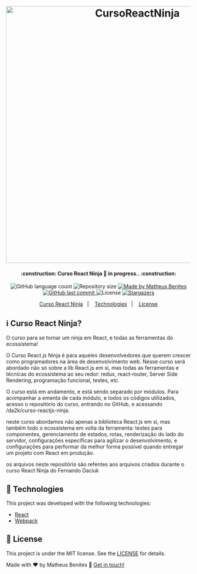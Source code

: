 <h1 align="center">
    <img alt="CursoReactNinja" title="CursoReactNinja" src="https://blog.da2k.com.br/uploads/2016/05/curso-reactjs-ninja.png" width="700px" />
</h1>

<h4 align="center"> 
	:construction: Curso React Ninja 🚀 in progress.. :construction:
</h4>
<p align="center">
  <img alt="GitHub language count" src="https://img.shields.io/github/languages/count/benits/Curso-ReactNinja?color=%2304D361">

  <img alt="Repository size" src="https://img.shields.io/github/repo-size/benits/Curso-ReactNinja">
	
  <a href="https://www.linkedin.com/in/benites-amorim/">
    <img alt="Made by Matheus Benites" src="https://img.shields.io/badge/made%20by-MatheusBenites-%2304D361">
  </a>

  <a href="https://github.com/benits/Curso-ReactNinja/commits/master">
    <img alt="GitHub last commit" src="https://img.shields.io/github/last-commit/benits/Curso-ReactNinja">
  </a>

  <img alt="License" src="https://img.shields.io/badge/license-MIT-brightgreen">
   <a href="https://github.com/benits/Curso-ReactNinja/stargazers">
    <img alt="Stargazers" src="https://img.shields.io/github/stars/benits/Curso-ReactNinja?style=social">
  </a>
</p>

<p align="center">
  <a href="#-reactninja">Curso React Ninja</a>&nbsp;&nbsp;&nbsp;|&nbsp;&nbsp;&nbsp;
  <a href="#rocket-Technologies">Technologies</a>&nbsp;&nbsp;&nbsp;|&nbsp;&nbsp;&nbsp;
  <a href="#memo-license">License</a>
</p>

## :information_source: Curso React Ninja?
O curso para se tornar um ninja em React, e todas as ferramentas do ecossistema!

O Curso React.js Ninja é para aqueles desenvolvedores que querem crescer como programadores na área de desenvolvimento web. Nesse curso será abordado não só sobre a lib React.js em si, mas todas as ferramentas e técnicas do ecossistema ao seu redor: redux, react-router, Server Side Rendering, programação funcional, testes, etc.

O curso está em andamento, e está sendo separado por módulos. Para acompanhar a ementa de cada módulo, e todos os códigos utilizados, acesso o repositório do curso, entrando no GitHub, e acessando /da2k/curso-reactjs-ninja.

neste curso abordamos não apenas a biblioteca React.js em si, mas também todo o ecossistema em volta da ferramenta: testes para componentes, gerenciamento de estados, rotas, renderização do lado do servidor, configurações específicas para agilizar o desenvolvimento, e configurações para performar da melhor forma possível quando entregar um projeto com React em produção.

os arquivos neste repositório são refentes aos arquivos criados durante o curso React Ninja do Fernando Daciuk


## :rocket: Technologies

This project was developed with the following technologies:

- [React][reactjs]
- [Webpack](https://webpack.js.org/)


## :memo: License

This project is under the MIT license. See the [LICENSE](https://github.com/benits/Curso-ReactNinja/blob/master/LICENSE) for details.


Made with ♥ by Matheus Benites :wave: [Get in touch!](https://www.linkedin.com/in/benites-amorim/)

[nodejs]: https://nodejs.org/
[git]: https://git-scm.com
[gatsbyjs]: https://www.gatsbyjs.org/
[gatsby-cli]: https://www.gatsbyjs.org/docs/quick-start/
[typescript]: https://www.typescriptlang.org/
[expo]: https://expo.io/
[reactjs]: https://reactjs.org
[rn]: https://facebook.github.io/react-native/
[yarn]: https://yarnpkg.com/
[vs]: https://code.visualstudio.com/
[vceditconfig]: https://marketplace.visualstudio.com/items?itemName=EditorConfig.EditorConfig
[vceslint]: https://marketplace.visualstudio.com/items?itemName=dbaeumer.vscode-eslint
[prettier]: https://marketplace.visualstudio.com/items?itemName=esbenp.prettier-vscode
[marckdown]: https://www.markdownguide.org/basic-syntax/
